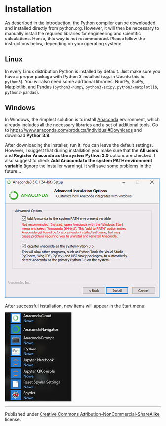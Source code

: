 # Installation

As described in the introduction, the Python compiler can be downloaded and installed directly from python.org. However, it will then be necessary to manually install the required libraries for engineering and scientific calculations. Hence, this way is not recommended. Please follow the instructions below, depending on your operating system:


## Linux

In every Linux distribution Python is installed by default. Just make sure you have a proper package with Python 3 installed (e.g. in Ubuntu this is `python3`). You will also need some additional libraries: NumPy, SciPy, Matplotlib, and Pandas (`python3-numpy`, `python3-scipy`, `python3-matplotlib`, `python3-pandas`).


## Windows

In Windows, the simplest solution is to install [Anaconda](https://www.anaconda.com/distribution/) environment, which already includes all the necessary libraries and a set of additional tools. Go to <https://www.anaconda.com/products/individual#Downloads> and download **Python 3.9**.

After downloading the installer, run it. You can leave the default settings. However, I suggest that during installation you make sure that the **All users** and **Register Anaconda as the system Python 3.9** options are checked. I also suggest to check **Add Anaconda to the system PATH environment variable** (ignore the installer warning). It will save some problems in the future...

![Anaconda installer](anaconda.png)

After successful installation, new items will appear in the Start menu:

![New items in the start menu](anaconda-start-menu.png)


<hr/>

Published under [Creative Commons Attribution-NonCommercial-ShareAlike](https://creativecommons.org/licenses/by-nc-sa/4.0/) license.
